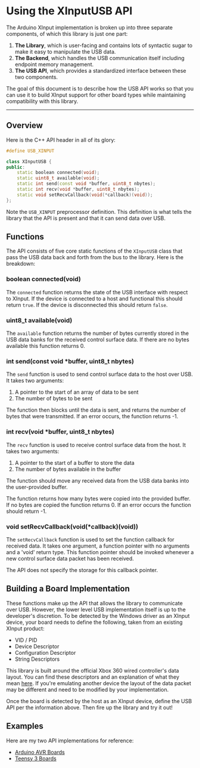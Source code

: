 # Using the XInputUSB API

The Arduino XInput implementation is broken up into three separate components, of which this library is just one part:

1. **The Library**, which is user-facing and contains lots of syntactic sugar to make it easy to manipulate the USB data.
2. **The Backend**, which handles the USB communication itself including endpoint memory management.
3. **The USB API**, which provides a standardized interface between these two components.

The goal of this document is to describe how the USB API works so that you can use it to build XInput support for other board types while maintaining compatibility with this library.

---
	
## Overview

Here is the C++ API header in all of its glory:

```cpp
#define USB_XINPUT

class XInputUSB {
public:
	static boolean connected(void);
	static uint8_t available(void);
	static int send(const void *buffer, uint8_t nbytes);
	static int recv(void *buffer, uint8_t nbytes);
	static void setRecvCallback(void(*callback)(void));
};
```

Note the `USB_XINPUT` preprocessor definition. This definition is what tells the library that the API is present and that it can send data over USB.

## Functions

The API consists of five core static functions of the `XInputUSB` class that pass the USB data back and forth from the bus to the library. Here is the breakdown:

### boolean connected(void)

The `connected` function returns the state of the USB interface with respect to XInput. If the device is connected to a host and functional this should return `true`. If the device is disconnected this should return `false`.

### uint8_t available(void)

The `available` function returns the number of bytes currently stored in the USB data banks for the received control surface data. If there are no bytes available this function returns 0.

### int send(const void *buffer, uint8_t nbytes)

The `send` function is used to send control surface data to the host over USB. It takes two arguments:
1. A pointer to the start of an array of data to be sent
2. The number of bytes to be sent

The function then blocks until the data is sent, and returns the number of bytes that were transmitted. If an error occurs, the function returns -1.

### int recv(void *buffer, uint8_t nbytes)

The `recv` function is used to receive control surface data from the host. It takes two arguments:
1. A pointer to the start of a buffer to store the data
2. The number of bytes available in the buffer

The function should move any received data from the USB data banks into the user-provided buffer.

The function returns how many bytes were copied into the provided buffer. If no bytes are copied the function returns 0. If an error occurs the function should return -1.

### void setRecvCallback(void(*callback)(void))

The `setRecvCallback` function is used to set the function callback for received data. It takes one argument, a function pointer with no arguments and a 'void' return type. This function pointer should be invoked whenever a new control surface data packet has been received.

The API does not specify the storage for this callback pointer.

## Building a Board Implementation

These functions make up the API that allows the library to communicate over USB. However, the lower level USB implementation itself is up to the developer's discretion. To be detected by the Windows driver as an XInput device, your board needs to define the following, taken from an existing XInput product:

* VID / PID
* Device Descriptor
* Configuration Descriptor
* String Descriptors

This library is built around the official Xbox 360 wired controller's data layout. You can find these descriptors and an explanation of what they mean [here](http://www.partsnotincluded.com/reverse-engineering/understanding-the-xbox-360-wired-controllers-usb-data). If you're emulating another device the layout of the data packet may be different and need to be modified by your implementation.

Once the board is detected by the host as an XInput device, define the USB API per the information above. Then fire up the library and try it out!

## Examples

Here are my two API implementations for reference:

* [Arduino AVR Boards](https://github.com/dmadison/ArduinoXInput_AVR/blob/master/cores/arduino/xinput/USB_XInput_API.cpp)
* [Teensy 3 Boards](https://github.com/dmadison/ArduinoXInput_Teensy/blob/master/teensy/avr/cores/teensy3/usb_xinput.c)
